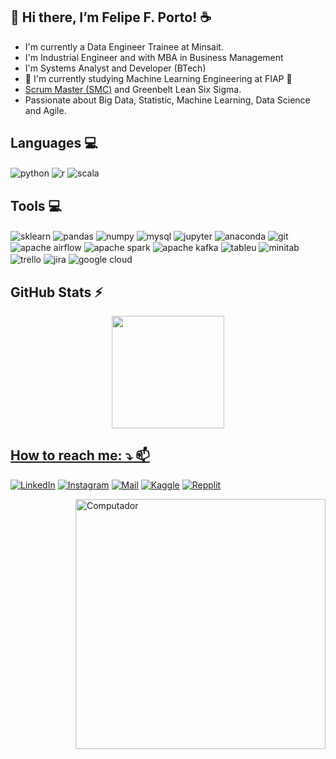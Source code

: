 ## 👋 Hi there, I’m Felipe F. Porto! :coffee:

- I'm currently a Data Engineer Trainee at Minsait. 
- I'm Industrial Engineer and with MBA in Business Management
- I'm Systems Analyst and Developer (BTech)
- 🔭 I'm currently studying Machine Learning Engineering at FIAP 🚀
- <a href="https://www.scrumstudy.com/certification/verify?type=SMC&number=868458" target="_blank" rel="noopener noreferrer">Scrum Master (SMC)</a> and Greenbelt Lean Six Sigma.
- Passionate about Big Data, Statistic, Machine Learning, Data Science and Agile.

## Languages 💻
<div style="display: inline">
  <img align="center" alt="python" src="https://img.shields.io/badge/Python-3776AB?style=for-the-badge&logo=python&logoColor=white" />
  <img align="center" alt="r" src="https://img.shields.io/badge/R-276DC3?style=for-the-badge&logo=r&logoColor=white" />
  <img align="center" alt="scala" src="https://img.shields.io/badge/Scala-DE3423?style=for-the-badge&logo=scala&logoColor=white" />

</div><br/>

## Tools 💻

<div style="display: inline">
  <img align="center" alt="sklearn" src="https://img.shields.io/badge/scikit_learn-F7931E?style=for-the-badge&logo=scikit-learn&logoColor=white" />
  <img align="center" alt="pandas" src="https://img.shields.io/badge/Pandas-2C2D72?style=for-the-badge&logo=pandas&logoColor=white" />
  <img align="center" alt="numpy" src="https://img.shields.io/badge/Numpy-777BB4?style=for-the-badge&logo=numpy&logoColor=white" />
  <img align="center" alt="mysql" src="https://img.shields.io/badge/MySQL-005C84?style=for-the-badge&logo=mysql&logoColor=white" />
  <img align="center" alt="jupyter" src="https://img.shields.io/badge/Jupyter-F37626.svg?&style=for-the-badge&logo=Jupyter&logoColor=white" />
  <img align="center" alt="anaconda" src="https://img.shields.io/badge/anaconda-green?&style=for-the-badge&logo=anaconda&logoColor=white" />
  <img align="center" alt="git" src="https://img.shields.io/badge/git-F37626.svg?&style=for-the-badge&logo=Git&logoColor=white" />
  <img align="center" alt="apache airflow" src="https://img.shields.io/badge/apache airflow-red?&style=for-the-badge&logo=apacheairflow&logoColor=white" />
  <img align="center" alt="apache spark" src="https://img.shields.io/badge/apache spark-F37626.svg?&style=for-the-badge&logo=apachespark&logoColor=white" />
  <img align="center" alt="apache kafka" src="https://img.shields.io/badge/apache kafka-black?&style=for-the-badge&logo=apachekafka&logoColor=white" />
  <img align="center" alt="tableu" src="https://img.shields.io/badge/tableu-grey?&style=for-the-badge&logo=tableu&logoColor=white" />
  <img align="center" alt="minitab" src="https://img.shields.io/badge/minitab-green?&style=for-the-badge&logoColor=white" />
  <img align="center" alt="trello" src="https://img.shields.io/badge/trello-blue?&style=for-the-badge&logo=trello&logoColor=white" />
  <img align="center" alt="jira" src="https://img.shields.io/badge/jira-blue?&style=for-the-badge&logo=jira&logoColor=white" />
  <img align="center" alt="google cloud" src="https://img.shields.io/badge/google cloud-blue?&style=for-the-badge&logo=googlecloud&logoColor=white" />
</div><br/>


## GitHub Stats ⚡
<div>
  <a href="https://github.com/felipefporto">
  <center>  
    <img height="180em" src="https://github-readme-stats.vercel.app/api/top-langs/?username=felipefporto&layout=compact&langs_count=7&theme=radical"/> 
  </center>
</div>

## How to reach me:</strong> ⤵️ 📫
[![LinkedIn](https://img.shields.io/badge/LinkedIn-0077B5?style=for-the-badge&logo=linkedin&logoColor=white)](https://www.linkedin.com/in/felipe-f-porto/)
[![Instagram](https://img.shields.io/badge/Instagram-E4405F?style=for-the-badge&logo=instagram&logoColor=white)](https://www.instagram.com/felipefporto/) 
[![Mail](https://img.shields.io/badge/-felipe.porto@fatec.sp.gov.br-D14836?style=for-the-badge&logo=gmail&logoColor=white&link=mailto:felipe.porto@fatec.sp.gov.br)](mailto:felipe.porto@fatec.sp.gov.br)
[![Kaggle](https://img.shields.io/badge/Kaggle-blue?style=for-the-badge&logo=kaggle&logoColor=white)](https://www.kaggle.com/felipefporto) 
[![Repplit](https://img.shields.io/badge/Replit-orange?style=for-the-badge&logo=replit&logoColor=white)](https://www.kaggle.com/felipefporto) 

<img src="https://raw.githubusercontent.com/MicaelliMedeiros/micaellimedeiros/master/image/computer-illustration.png" min-width="400px" max-width="400px" width="400px" align="right" alt="Computador">
